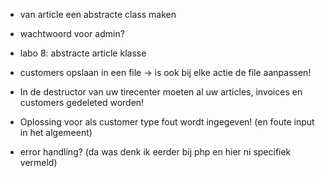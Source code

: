 - van article een abstracte class maken

- wachtwoord voor admin?

- labo 8: abstracte article klasse

- customers opslaan in een file -> is ook bij elke actie de file aanpassen!

- In de destructor van uw tirecenter moeten al uw articles, invoices en customers gedeleted worden!

- Oplossing voor als customer type fout wordt ingegeven! (en foute input in het algemeent)

- error handling? (da was denk ik eerder bij php en hier ni specifiek vermeld)